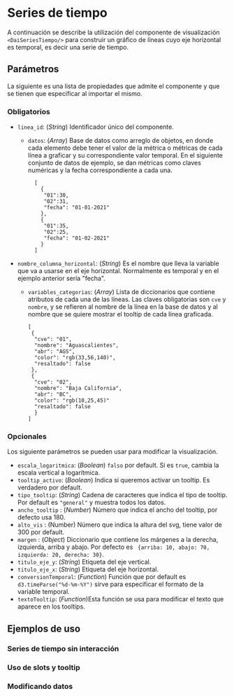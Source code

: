 # Series de tiempo

A continuación se describe la utilización del componente de visualización `<DaiSeriesTiempo/>` para construir un
gráfico de líneas cuyo eje horizontal es temporal, es decir una serie de tiempo.

## Parámetros

La siguiente es una lista de propiedades que admite el componente y que se tienen que especificar al importar el mismo.

### Obligatorios

* `linea_id`: (_String_) Identificador único del componente.
  * `datos`: (_Array_) Base de datos como arreglo de objetos, en donde cada elemento debe tener el valor de la métrica o 
  métricas de cada línea a graficar y su correspondiente valor temporal. En el siguiente conjunto de datos de ejemplo, 
  se dan métricas como claves numéricas y la fecha correspondiente a cada una.

      ```
        [
          {
           "01":30,
           "02":31,
           "fecha": "01-01-2021"
          },
          {
           "01":35,
           "02":25,
           "fecha": "01-02-2021"
          }
        ]
      ```

* `nombre_columna_horizontal`: (_String_) Es el nombre que lleva la variable que va a usarse en el eje horizontal.
  Normalmente es temporal y en el ejemplo anterior sería "fecha".
  * `variables_categorias`: (_Array_) Lista de diccionarios que contiene atributos de cada una de las líneas. Las claves
    obligatorias son `cve` y `nombre`, y se refieren al nombre de la línea en la base de datos y al nombre que se quiere 
    mostrar el tooltip de cada línea graficada.

    ```
    [
     {
      "cve": "01",
      "nombre": "Aguascalientes",
      "abr": "AGS",
      "color": "rgb(33,56,140)",
      "resaltado": false
     },
     {
      "cve": "02",
      "nombre": "Baja California",
      "abr": "BC",
      "color": "rgb(10,25,45)"
      "resaltado": false
      }
    ]
    ```

### Opcionales

Los siguiente parámetros se pueden usar para modificar la visualización.

* `escala_logaritmica`: (_Boolean_) `falso` por default. Si es `true`, cambia la escala vertical a logarítmica.
* `tooltip_activo`: (_Boolean_) Indica si queremos activar un tooltip. Es verdadero por default.
* `tipo_tooltip`: (_String_) Cadena de caracteres que indica el tipo de tooltip. Por default es `"general"` y 
muestra todos los datos.
* `ancho_tooltip` : (_Number_) Número que indica el ancho del tooltip, por defecto usa 180.
* `alto_vis` :  (Number) Número que indica la altura del svg, tiene valor de 300 por default.
* `margen` : (_Object_) Diccionario que contiene los márgenes a la derecha, izquierda, arriba y abajo. Por defecto
  es ` {arriba: 10, abajo: 70, izquierda: 20, derecha: 30}`.
* `titulo_eje_y`: (_String_) Etiqueta del eje vertical.
* `titulo_eje_x`: (_String_) Etiqueta del eje horizontal.
* `conversionTemporal`: (_Function_) Función que por default es `d3.timeParse("%d-%m-%Y")` sirve para especificar el
  formato de la variable temporal.
* `textoTooltip`: (_Function_)Esta función se usa para modificar el texto que aparece en los tooltips.


## Ejemplos de uso

### Series de tiempo sin interacción

### Uso de slots y tooltip

### Modificando datos